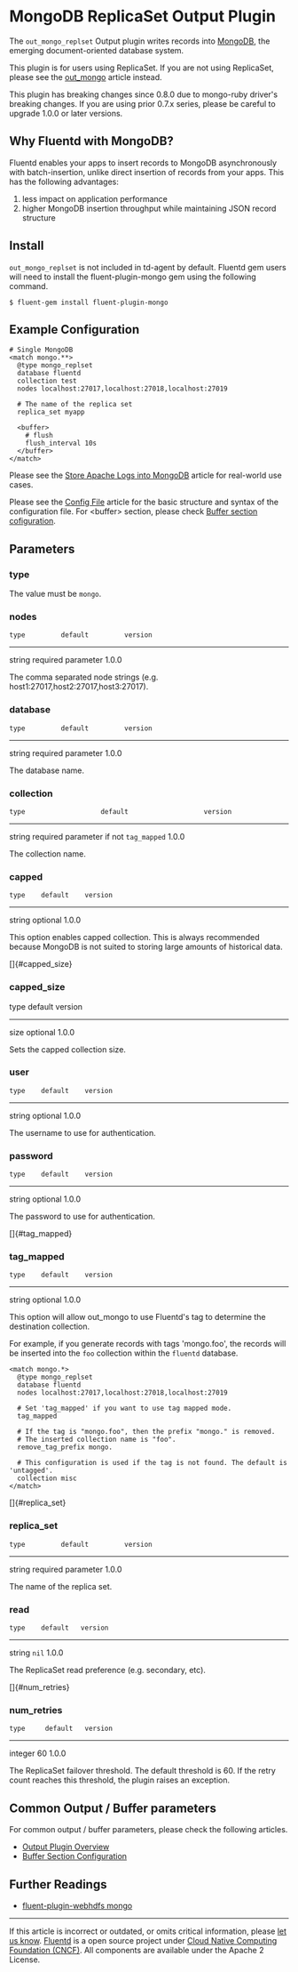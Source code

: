 # MongoDB ReplicaSet Output Plugin

The `out_mongo_replset` Output plugin writes records into
[MongoDB](http://mongodb.org/), the emerging document-oriented database
system.

This plugin is for users using ReplicaSet. If you are not using
ReplicaSet, please see the [out\_mongo](/articles/out_mongo.md) article instead.

This plugin has breaking changes since 0.8.0 due to mongo-ruby driver\'s
breaking changes. If you are using prior 0.7.x series, please be careful
to upgrade 1.0.0 or later versions.


## Why Fluentd with MongoDB?

Fluentd enables your apps to insert records to MongoDB asynchronously
with batch-insertion, unlike direct insertion of records from your apps.
This has the following advantages:

1.  less impact on application performance
2.  higher MongoDB insertion throughput while maintaining JSON record
    structure


## Install

`out_mongo_replset` is not included in td-agent by default. Fluentd gem
users will need to install the fluent-plugin-mongo gem using the
following command.

``` {.CodeRay}
$ fluent-gem install fluent-plugin-mongo
```


## Example Configuration

``` {.CodeRay}
# Single MongoDB
<match mongo.**>
  @type mongo_replset
  database fluentd
  collection test
  nodes localhost:27017,localhost:27018,localhost:27019

  # The name of the replica set
  replica_set myapp

  <buffer>
    # flush
    flush_interval 10s
  </buffer>
</match>
```

Please see the [Store Apache Logs into MongoDB](/articles/apache-to-mongodb.md)
article for real-world use cases.

Please see the [Config File](/articles/config-file.md) article for the basic
structure and syntax of the configuration file. For \<buffer\> section,
please check [Buffer section cofiguration](/articles/buffer-section.md).


## Parameters


### type

The value must be `mongo`.


### nodes

    type         default         version
  -------- -------------------- ---------
   string   required parameter    1.0.0

The comma separated node strings (e.g.
host1:27017,host2:27017,host3:27017).


### database

    type         default         version
  -------- -------------------- ---------
   string   required parameter    1.0.0

The database name.


### collection

    type                   default                   version
  -------- ---------------------------------------- ---------
   string   required parameter if not `tag_mapped`    1.0.0

The collection name.


### capped

    type    default    version
  -------- ---------- ---------
   string   optional    1.0.0

This option enables capped collection. This is always recommended
because MongoDB is not suited to storing large amounts of historical
data.

[]{#capped_size}

### capped\_size

   type   default    version
  ------ ---------- ---------
   size   optional    1.0.0

Sets the capped collection size.


### user

    type    default    version
  -------- ---------- ---------
   string   optional    1.0.0

The username to use for authentication.


### password

    type    default    version
  -------- ---------- ---------
   string   optional    1.0.0

The password to use for authentication.

[]{#tag_mapped}

### tag\_mapped

    type    default    version
  -------- ---------- ---------
   string   optional    1.0.0

This option will allow out\_mongo to use Fluentd's tag to determine the
destination collection.

For example, if you generate records with tags 'mongo.foo', the records
will be inserted into the `foo` collection within the `fluentd`
database.

``` {.CodeRay}
<match mongo.*>
  @type mongo_replset
  database fluentd
  nodes localhost:27017,localhost:27018,localhost:27019

  # Set 'tag_mapped' if you want to use tag mapped mode.
  tag_mapped

  # If the tag is "mongo.foo", then the prefix "mongo." is removed.
  # The inserted collection name is "foo".
  remove_tag_prefix mongo.

  # This configuration is used if the tag is not found. The default is 'untagged'.
  collection misc
</match>
```

[]{#replica_set}

### replica\_set

    type         default         version
  -------- -------------------- ---------
   string   required parameter    1.0.0

The name of the replica set.


### read

    type    default   version
  -------- --------- ---------
   string    `nil`     1.0.0

The ReplicaSet read preference (e.g. secondary, etc).

[]{#num_retries}

### num\_retries

    type     default   version
  --------- --------- ---------
   integer     60       1.0.0

The ReplicaSet failover threshold. The default threshold is 60. If the
retry count reaches this threshold, the plugin raises an exception.


## Common Output / Buffer parameters

For common output / buffer parameters, please check the following
articles.

-   [Output Plugin Overview](/articles/output-plugin-overview.md)
-   [Buffer Section Configuration](/articles/buffer-section.md)


## Further Readings

-   [fluent-plugin-webhdfs
    mongo](https://github.com/fluent/fluent-plugin-mongo)


------------------------------------------------------------------------

If this article is incorrect or outdated, or omits critical information,
please [let us know](https://github.com/fluent/fluentd-docs/issues?state=open).
[Fluentd](http://www.fluentd.org/) is a open source project under [Cloud
Native Computing Foundation (CNCF)](https://cncf.io/). All components
are available under the Apache 2 License.

